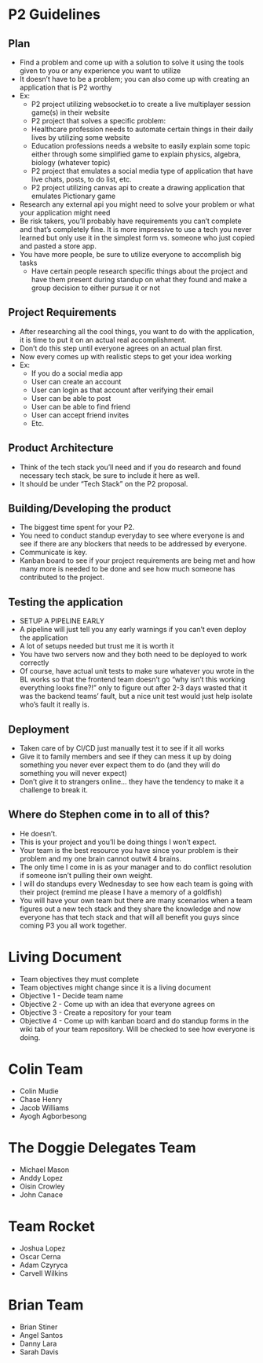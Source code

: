 # P2 Guidelines
## Plan
* Find a problem and come up with a solution to solve it using the tools given to you or any experience you want to utilize
* It doesn’t have to be a problem; you can also come up with creating an application that is P2 worthy
* Ex: 
   * P2 project utilizing websocket.io to create a live multiplayer session game(s) in their website
   * P2 project that solves a specific problem:
   * Healthcare profession needs to automate certain things in their daily lives by utilizing some website
   * Education professions needs a website to easily explain some topic either through some simplified game to explain physics, algebra, biology (whatever topic)
   * P2 project that emulates a social media type of application that have live chats, posts, to do list, etc.
   * P2 project utilizing canvas api to create a drawing application that emulates Pictionary game
* Research any external api you might need to solve your problem or what your application might need
* Be risk takers, you’ll probably have requirements you can’t complete and that’s completely fine. It is more impressive to use a tech you never learned but only use it in the simplest form vs. someone who just copied and pasted a store app. 
* You have more people, be sure to utilize everyone to accomplish big tasks
   * Have certain people research specific things about the project and have them present during standup on what they found and make a group decision to either pursue it or not

## Project Requirements
* After researching all the cool things, you want to do with the application, it is time to put it on an actual real accomplishment.
* Don’t do this step until everyone agrees on an actual plan first.
* Now every comes up with realistic steps to get your idea working
* Ex:
   * If you do a social media app
   * User can create an account
   * User can login as that account after verifying their email
   * User can be able to post
   * User can be able to find friend
   * User can accept friend invites
   * Etc.

## Product Architecture
* Think of the tech stack you’ll need and if you do research and found necessary tech stack, be sure to include it here as well.
* It should be under “Tech Stack” on the P2 proposal.

## Building/Developing the product
* The biggest time spent for your P2.
* You need to conduct standup everyday to see where everyone is and see if there are any blockers that needs to be addressed by everyone.
* Communicate is key.
* Kanban board to see if your project requirements are being met and how many more is needed to be done and see how much someone has contributed to the project.

## Testing the application
* SETUP A PIPELINE EARLY
* A pipeline will just tell you any early warnings if you can’t even deploy the application
* A lot of setups needed but trust me it is worth it
* You have two servers now and they both need to be deployed to work correctly
* Of course, have actual unit tests to make sure whatever you wrote in the BL works so that the frontend team doesn’t go “why isn’t this working everything looks fine?!” only to figure out after 2-3 days wasted that it was the backend teams’ fault, but a nice unit test would just help isolate who’s fault it really is.

## Deployment
* Taken care of by CI/CD just manually test it to see if it all works
* Give it to family members and see if they can mess it up by doing something you never ever expect them to do (and they will do something you will never expect)
* Don’t give it to strangers online… they have the tendency to make it a challenge to break it. 

## Where do Stephen come in to all of this?
* He doesn’t.
* This is your project and you’ll be doing things I won’t expect. 
* Your team is the best resource you have since your problem is their problem and my one brain cannot outwit 4 brains. 
* The only time I come in is as your manager and to do conflict resolution if someone isn’t pulling their own weight. 
* I will do standups every Wednesday to see how each team is going with their project (remind me please I have a memory of a goldfish)
* You will have your own team but there are many scenarios when a team figures out a new tech stack and they share the knowledge and now everyone has that tech stack and that will all benefit you guys since coming P3 you all work together. 

# Living Document
* Team objectives they must complete
* Team objectives might change since it is a living document
* Objective 1 - Decide team name
* Objective 2 - Come up with an idea that everyone agrees on
* Objective 3 - Create a repository for your team
* Objective 4 - Come up with kanban board and do standup forms in the wiki tab of your team repository. Will be checked to see how everyone is doing.


#  Colin Team
* Colin Mudie
* Chase Henry
* Jacob Williams
* Ayogh Agborbesong

# The Doggie Delegates Team 
* Michael Mason
* Anddy Lopez
* Oisin Crowley
* John Canace

# Team Rocket
* Joshua Lopez
* Oscar Cerna
* Adam Czyryca
* Carvell Wilkins

# Brian Team
* Brian Stiner
* Angel Santos
* Danny Lara
* Sarah Davis

